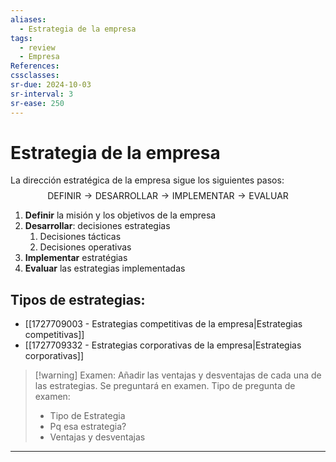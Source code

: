 ```yaml
---
aliases:
  - Estrategia de la empresa
tags:
  - review
  - Empresa
References: 
cssclasses:
sr-due: 2024-10-03
sr-interval: 3
sr-ease: 250
---
```

# Estrategia de la empresa
La dirección estratégica de la empresa sigue los siguientes pasos: 
$$
\text{DEFINIR}\rightarrow
\text{DESARROLLAR}\rightarrow
\text{IMPLEMENTAR}\rightarrow
\text{EVALUAR}
$$
1. **Definir** la misión y los objetivos de la empresa
2. **Desarrollar**: decisiones estrategias
	1. Decisiones tácticas
	2. Decisiones operativas
3. **Implementar** estratégias
4. **Evaluar** las estrategias implementadas

## Tipos de estrategias: 
+ [[1727709003 - Estrategias competitivas de la empresa|Estrategias competitivas]]
+ [[1727709332 - Estrategias corporativas de la empresa|Estrategias corporativas]]


> [!warning] Examen:
> Añadir las ventajas y desventajas de cada una de las estrategias. Se preguntará en examen. 
> Tipo de pregunta de examen:
> + Tipo de Estrategia
> + Pq esa estrategia?
> + Ventajas y desventajas

***